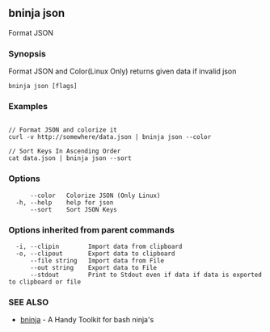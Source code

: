 ## bninja json

Format JSON

### Synopsis

Format JSON and Color(Linux Only) returns given data if invalid json

```
bninja json [flags]
```

### Examples

```

// Format JSON and colorize it
curl -v http://somewhere/data.json | bninja json --color

// Sort Keys In Ascending Order
cat data.json | bninja json --sort

```

### Options

```
      --color   Colorize JSON (Only Linux)
  -h, --help    help for json
      --sort    Sort JSON Keys
```

### Options inherited from parent commands

```
  -i, --clipin        Import data from clipboard
  -o, --clipout       Export data to clipboard
      --file string   Import data from File
      --out string    Export data to File
      --stdout        Print to Stdout even if data if data is exported to clipboard or file
```

### SEE ALSO

* [bninja](bninja.md)	 - A Handy Toolkit for bash ninja's

